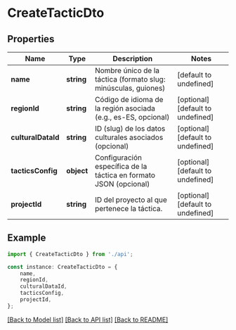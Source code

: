 # CreateTacticDto


## Properties

Name | Type | Description | Notes
------------ | ------------- | ------------- | -------------
**name** | **string** | Nombre único de la táctica (formato slug: minúsculas, guiones) | [default to undefined]
**regionId** | **string** | Código de idioma de la región asociada (e.g., es-ES, opcional) | [optional] [default to undefined]
**culturalDataId** | **string** | ID (slug) de los datos culturales asociados (opcional) | [optional] [default to undefined]
**tacticsConfig** | **object** | Configuración específica de la táctica en formato JSON (opcional) | [optional] [default to undefined]
**projectId** | **string** | ID del proyecto al que pertenece la táctica. | [optional] [default to undefined]

## Example

```typescript
import { CreateTacticDto } from './api';

const instance: CreateTacticDto = {
    name,
    regionId,
    culturalDataId,
    tacticsConfig,
    projectId,
};
```

[[Back to Model list]](../README.md#documentation-for-models) [[Back to API list]](../README.md#documentation-for-api-endpoints) [[Back to README]](../README.md)
